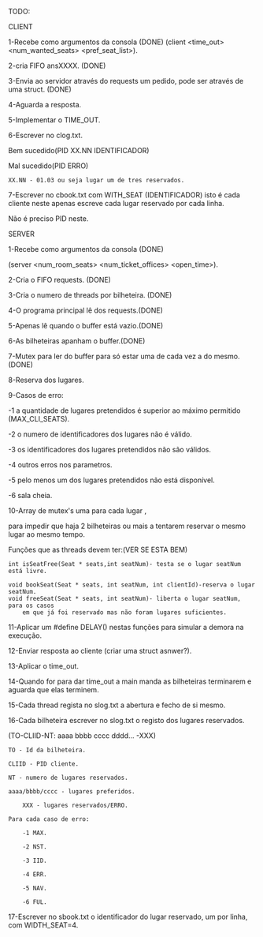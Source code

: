 TODO:

CLIENT

1-Recebe como argumentos da consola																(DONE)
(client <time_out> <num_wanted_seats> <pref_seat_list>).

2-cria FIFO ansXXXX.																		(DONE)

3-Envia ao servidor através do requests um pedido, pode ser através de uma struct.										(DONE)

4-Aguarda a resposta.

5-Implementar o TIME_OUT.

6-Escrever no clog.txt.

Bem sucedido(PID XX.NN IDENTIFICADOR)

Mal sucedido(PID ERRO)

	XX.NN - 01.03 ou seja lugar um de tres reservados.

7-Escrever no cbook.txt com WITH_SEAT (IDENTIFICADOR) isto é cada cliente neste apenas escreve cada lugar reservado por cada linha.

Não é preciso PID neste.





SERVER

1-Recebe como argumentos da consola																(DONE)

(server <num_room_seats> <num_ticket_offices> <open_time>).

2-Cria o FIFO requests.																		(DONE)

3-Cria o numero de threads por bilheteira.															(DONE)

4-O programa principal lê dos requests.(DONE)

5-Apenas lê quando o buffer está vazio.(DONE)

6-As bilheteiras apanham o buffer.(DONE)

7-Mutex para ler do buffer para só estar uma de cada vez a do mesmo.(DONE)

8-Reserva dos lugares.

9-Casos de erro:

-1 a quantidade de lugares pretendidos é superior ao máximo permitido (MAX_CLI_SEATS).

-2 o numero de identificadores dos lugares não é válido.

-3 os identificadores dos lugares pretendidos não são válidos.

-4 outros erros nos parametros.

-5 pelo menos um dos lugares pretendidos não está disponível.

-6 sala cheia.

10-Array de mutex's uma para cada lugar ,

para impedir que haja 2 bilheteiras ou mais a tentarem reservar o mesmo lugar ao mesmo tempo.

Funções que as threads devem ter:(VER SE ESTA BEM)
  
	int isSeatFree(Seat * seats,int seatNum)- testa se o lugar seatNum está livre.

	void bookSeat(Seat * seats, int seatNum, int clientId)-reserva o lugar seatNum.
	void freeSeat(Seat * seats, int seatNum)- liberta o lugar seatNum, para os casos
		em que já foi reservado mas não foram lugares suficientes.
11-Aplicar um #define DELAY() nestas funções para simular a demora na execução.

12-Enviar resposta ao cliente (criar uma struct asnwer?).

13-Aplicar o time_out.

14-Quando for para dar time_out a main manda as bilheteiras terminarem e aguarda que elas terminem.

15-Cada thread regista no slog.txt a abertura e fecho de si mesmo.

16-Cada bilheteira escrever no slog.txt o registo dos lugares reservados.

(TO-CLIID-NT: aaaa bbbb cccc dddd... -XXX)

	TO - Id da bilheteira.

	CLIID - PID cliente.

	NT - numero de lugares reservados.

	aaaa/bbbb/cccc - lugares preferidos.

		XXX - lugares reservados/ERRO.

	Para cada caso de erro:

		-1 MAX.

		-2 NST.

		-3 IID.

		-4 ERR.

		-5 NAV.

		-6 FUL.
17-Escrever no sbook.txt o identificador do lugar reservado, um por linha, com WIDTH_SEAT=4.
